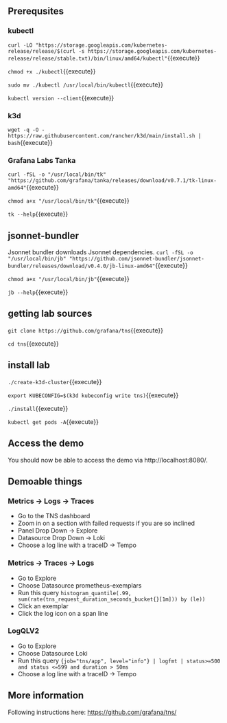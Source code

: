 ## Prerequsites

### kubectl

`curl -LO "https://storage.googleapis.com/kubernetes-release/release/$(curl -s https://storage.googleapis.com/kubernetes-release/release/stable.txt)/bin/linux/amd64/kubectl"`{{execute}}

`chmod +x ./kubectl`{{execute}}

`sudo mv ./kubectl /usr/local/bin/kubectl`{{execute}}

`kubectl version --client`{{execute}}

### k3d

`wget -q -O - https://raw.githubusercontent.com/rancher/k3d/main/install.sh | bash`{{execute}}

### Grafana Labs Tanka
`curl -fSL -o "/usr/local/bin/tk" "https://github.com/grafana/tanka/releases/download/v0.7.1/tk-linux-amd64"`{{execute}}

`chmod a+x "/usr/local/bin/tk"`{{execute}}

`tk --help`{{execute}}

## jsonnet-bundler
Jsonnet bundler downloads Jsonnet dependencies.
`curl -fSL -o "/usr/local/bin/jb" "https://github.com/jsonnet-bundler/jsonnet-bundler/releases/download/v0.4.0/jb-linux-amd64"`{{execute}}

`chmod a+x "/usr/local/bin/jb"`{{execute}}

`jb --help`{{execute}}

## getting lab sources

`git clone https://github.com/grafana/tns`{{execute}}

`cd tns`{{execute}}

## install lab

`./create-k3d-cluster`{{execute}}

`export KUBECONFIG=$(k3d kubeconfig write tns)`{{execute}}

`./install`{{execute}}

`kubectl get pods -A`{{execute}}

## Access the demo 

You should now be able to access the demo via http://localhost:8080/.


## Demoable things

### Metrics -> Logs -> Traces
- Go to the TNS dashboard
- Zoom in on a section with failed requests if you are so inclined
- Panel Drop Down -> Explore
- Datasource Drop Down -> Loki
- Choose a log line with a traceID -> Tempo

### Metrics -> Traces -> Logs
- Go to Explore
- Choose Datasource prometheus-exemplars
- Run this query `histogram_quantile(.99, sum(rate(tns_request_duration_seconds_bucket{}[1m])) by (le))`
- Click an exemplar
- Click the log icon on a span line

### LogQLV2
- Go to Explore
- Choose Datasource Loki
- Run this query `{job="tns/app", level="info"} | logfmt | status>=500 and status <=599 and duration > 50ms`
- Choose a log line with a traceID -> Tempo

## More information

Following instructions here: https://github.com/grafana/tns/
